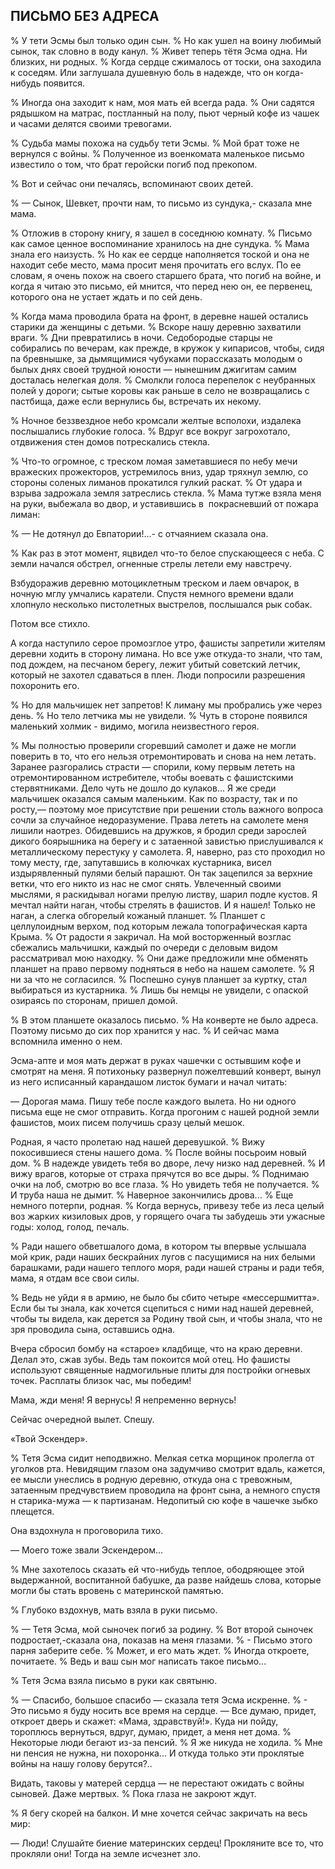 ## ПИСЬМО БЕЗ АДРЕСА

% У тети Эсмы был только один сын.
% Но как ушел на воину любимый сынок, так словно в воду канул.
% Живет теперь тётя Эсма одна.
Ни близких, ни родных.
% Когда сердце сжималось от тоски, она заходила к соседям.
Или заглушала душевную боль в надежде, что он когда-нибудь появится.

% Иногда она заходит к нам, моя мать ей всегда рада.
% Они садятся рядышком на матрас, постланный на полу, пьют черный кофе из чашек и часами делятся своими тревогами.

% Судьба мамы похожа на судьбу тети Эсмы.
% Мой брат тоже не вернулся с войны.
% Полученное из военкомата маленькое письмо известило о том, что брат геройски погиб под прекопом.

% Вот и сейчас они печалясь, вспоминают своих детей.

% — Сынок, Шевкет, прочти нам, то письмо из сундука,- сказала мне мама.

% Отложив в сторону книгу, я зашел в соседнюю комнату.
% Письмо как самое ценное воспоминание хранилось на дне сундука.
% Мама знала его наизусть.
% Но как ее сердце наполняется тоской и она не находит себе место, мама просит меня прочитать его вслух.
По ее словам, я очень похож на своего старшего брата, что погиб на войне, и когда я читаю это письмо, ей мнится, что перед нею он, ее первенец, которого она не устает ждать и по сей день.

% Когда мама проводила брата на фронт, в деревне нашей остались старики да женщины с детьми.
% Вскоре нашу деревню захватили враги.
% Дни превратились в ночи.
Седобородые старцы не собирались по вечерам, как прежде, в кружок у кипарисов, чтобы, сидя па бревнышке, за дымящимися чубуками порассказать молодым о былых днях своей трудной юности — нынешним джигитам самим досталась нелегкая доля.
% Смолкли голоса перепелок с неубранных полей у дороги; сытые коровы как раньше в село не возвращались с пастбища, даже если вернулись бы, встречать их некому.

% Ночное беззвездное небо кромсали желтые всполохи, издалека послышались глубокие голоса.
% Вдруг все вокруг загрохотало, отдвижения стен домов потрескались стекла.

% Что-то огромное, с треском ломая заметавшиеся по небу мечи вражеских прожекторов, устремилось вниз, удар тряхнул землю, со стороны соленых лиманов прокатился гулкий раскат.
% От удара и взрыва задрожала земля затреслись стекла.
% Мама тутже взяла меня на руки, выбежала во двор, и уставившись в  покрасневший от пожара лиман:

% — Не дотянул до Евпатории!...- с отчаянием сказала она.

% Как раз в этот момент, яцвидел что-то белое спускающееся с неба.
С земли начался обстрел, огненные стрелы летели ему навстречу.

Взбудоражив деревню мотоциклетным треском и лаем овчарок, в ночную мглу умчались каратели.
Спустя немного времени вдали хлопнуло несколько пистолетных выстрелов, послышался рык собак.

Потом все стихло.

А когда наступило серое промозглое утро, фашисты запретили жителям деревни ходить в сторону лимана.
Но все уже откуда-то знали, что там, под дождем, на песчаном берегу, лежит убитый советский летчик, который не захотел сдаваться в плен.
Люди попросили разрешения похоронить его.

% Но для мальчишек нет запретов!
К лиману мы пробрались уже через день.
% Но тело летчика мы не увидели.
% Чуть в стороне появился маленький холмик - видимо, могила неизвестного героя.

% Мы полностью проверили сгоревший самолет и даже не могли поверить в то, что его нельзя отремонтировать и снова на нем летать.
Заранее разгорались страсти — спорили, кому первым лететь на отремонтированном истребителе, чтобы воевать с фашистскими стервятниками.
Дело чуть не дошло до кулаков...
Я же среди мальчишек оказался самым маленьким.
Как по возрасту, так и по росту,— поэтому мое присутствие при решении столь важного вопроса сочли за случайное недоразумение.
Права лететь на самолете меня лишили наотрез.
Обидевшись на дружков, я бродил среди зарослей дикого боярышника на берегу и с затаенной завистью прислушивался к металлическому перестуку у самолета.
Я, наверно, раз сто проходил но тому месту, где, запутавшись в колючках кустарника, висел издырявленный пулями белый парашют.
Он так зацепился за верхние ветки, что его никто из нас не смог снять.
Увлеченный своими мыслями, я раскидывал ногами прелую листву, шарил подле кустов.
Я мечтал найти наган, чтобы стрелять в фашистов.
И я нашел!
Только не наган, а слегка обгорелый кожаный планшет.
% Планшет с целлулоидным верхом, под которым лежала топографическая карта Крыма.
% От радости я закричал.
На мой восторженный возглас сбежались мальчишки, каждый по очереди с деловым видом рассматривал мою находку.
% Они даже предложили мне обменять планшет на право первому подняться в небо на нашем самолете.
% Я ни за что не согласился.
% Поспешно сунув планшет за куртку, стал выбираться из кустарника.
% Лишь бы немцы не увидели, с опаской озираясь по сторонам, пришел домой.

% В этом планшете оказалось письмо.
% На конверте не было адреса.
Поэтому письмо до сих пор хранится у нас.
% И сейчас мама вспомнила именно о нем.

Эсма-апте и моя мать держат в руках чашечки с остывшим кофе и смотрят на меня.
Я потихоньку развернул пожелтевший конверт, вынул из него исписанный карандашом листок бумаги и начал читать:

— Дорогая мама.
Пишу тебе после каждого вылета.
Но ни одного письма еще не смог отправить.
Когда прогоним с нашей родной земли фашистов, моих писем получишь сразу целый мешок.

Родная, я часто пролетаю над нашей деревушкой.
% Вижу покосившиеся стены нашего дома.
% После войны посьроим новый дом.
% В надежде увидеть тебя во дворе, лечу низко над деревней.
% И вижу врагов, которые от страха прячутся во все дыры.
% Поднимаю очки на лоб, смотрю во все глаза.
% Но увидеть тебя не получается.
% И труба наша не дымит.
% Наверное закончились дрова...
% Еще немного потерпи, родная.
% Когда вернусь, привезу тебе из леса целый воз жарких кизиловых дров, у горящего очага ты забудешь эти ужасные годы: холод, голод, печаль.

% Ради нашего обветшалого дома, в котором ты впервые услышала мой крик, ради наших бескрайних лугов с пасущимися на них белыми барашками, ради нашего теплого моря, ради нашей страны и ради тебя, мама, я отдам все свои силы.

% Ведь не уйди я в армию, не было бы сбито четыре «мессершмитта».
Если бы ты знала, как хочется сцепиться с ними над нашей деревней, чтобы ты видела, как дерется за Родину твой сын, и чтобы знала, что не зря проводила сына, оставшись одна.

Вчера сбросил бомбу на «старое» кладбище, что на краю деревни.
Делал это, сжав зубы.
Ведь там покоится мой отец.
Но фашисты используют священные надмогильные плиты для постройки огневых точек.
Расплаты близок час, мы победим!

Мама, жди меня!
Я вернусь! Я непременно вернусь!

Сейчас очередной вылет.
Спешу.

«Твой Эскендер».

% Тетя Эсма сидит неподвижно.
Мелкая сетка морщинок пролегла от уголков рта.
Невидящим глазом она задумчиво смотрит вдаль, кажется, ее мысли унеслись в родную деревню, откуда она с тревожным, затаенным предчувствием проводила на фронт сына, а немного спустя н старика-мужа — к партизанам.
Недопитый сю кофе в чашечке зыбко плещется.

Она вздохнула н проговорила тихо.

— Моего тоже звали Эскендером...

% Мне захотелось сказать ей что-нибудь теплое, ободряющее этой выдержанной, воспитанной бабушке, да разве найдешь слова, которые могли бы стать вровень с материнской памятью.

% Глубоко вздохнув, мать взяла в руки письмо.

% — Тетя Эсма, мой сыночек погиб за родину.
% Вот второй сыночек подростает,-сказала она, показав на меня глазами.
% - Письмо этого парня заберите себе.
% Может, и его мать ждет.
% Иногда откроете, почитаете.
% Ведь и ваш сын мог написать такое письмо...

% Тетя Эсма взяла письмо в руки как святыню.

% — Спасибо, большое спасибо — сказала тетя Эсма искренне.
% - Это письмо я буду носить все время на сердце.
— Все думаю, придет, откроет дверь и скажет: «Мама, здравствуй!».
Куда ни пойду, тороплюсь вернуться, вдруг, думаю, придет, а меня нет дома.
% Некоторые люди бегают из-за пенсий.
% Я же никуда не ходила.
% Мне ни пенсия не нужна, ни похоронка...
И откуда только эти проклятые войны на нашу голову берутся?..

Видать, таковы у матерей сердца — не перестают ожидать с войны сыновей.
Даже мертвых.
% Пока глаза не закроют ждут.

% Я бегу скорей на балкон.
И мне хочется сейчас закричать на весь мир:

— Люди!
Слушайте биение материнских сердец!
Прокляните все то, что прокляли они!
Тогда на земле исчезнет зло.
